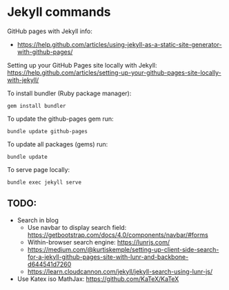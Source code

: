 # Jekyll commands

GitHub pages with Jekyll info:
* https://help.github.com/articles/using-jekyll-as-a-static-site-generator-with-github-pages/

Setting up your GitHub Pages site locally with Jekyll: https://help.github.com/articles/setting-up-your-github-pages-site-locally-with-jekyll/


To install bundler (Ruby package manager):
```
gem install bundler
```


To update the github-pages gem run:
```
bundle update github-pages
```

To update all packages (gems) run:
```
bundle update
```

To serve page locally:
```
bundle exec jekyll serve
```


## TODO:
- Search in blog
  - Use navbar to display search field: https://getbootstrap.com/docs/4.0/components/navbar/#forms
  - Within-browser search engine: https://lunrjs.com/
  - https://medium.com/@kurtiskemple/setting-up-client-side-search-for-a-jekyll-github-pages-site-with-lunr-and-backbone-d644541d7260
  - https://learn.cloudcannon.com/jekyll/jekyll-search-using-lunr-js/
- Use Katex iso MathJax: https://github.com/KaTeX/KaTeX
